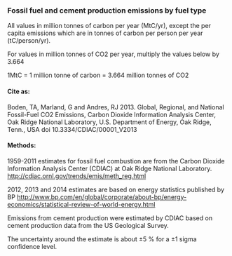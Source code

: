 ### Fossil fuel and cement production emissions by fuel type

All values in million tonnes of carbon per year (MtC/yr), except the per capita emissions which are in tonnes of carbon per person per year (tC/person/yr).

For values in million tonnes of CO2 per year, multiply the values below by 3.664

1MtC = 1 million tonne of carbon = 3.664 million tonnes of CO2

#### Cite as:

Boden, TA, Marland, G and Andres, RJ 2013. Global, Regional, and National Fossil-Fuel CO2 Emissions, Carbon Dioxide Information Analysis Center, Oak Ridge National Laboratory, U.S. Department of Energy, Oak Ridge, Tenn., USA doi 10.3334/CDIAC/00001_V2013

#### Methods:

1959-2011 estimates for fossil fuel combustion are from the Carbon Dioxide Information Analysis Center (CDIAC) at Oak Ridge National Laboratory.
<http://cdiac.ornl.gov/trends/emis/meth_reg.html>

2012, 2013 and 2014 estimates are based on energy statistics published by BP
<http://www.bp.com/en/global/corporate/about-bp/energy-economics/statistical-review-of-world-energy.html>

Emissions from cement production were estimated by CDIAC based on cement production data from the US Geological Survey.

The uncertainty around the estimate is about ±5 % for a ±1 sigma confidence level.
